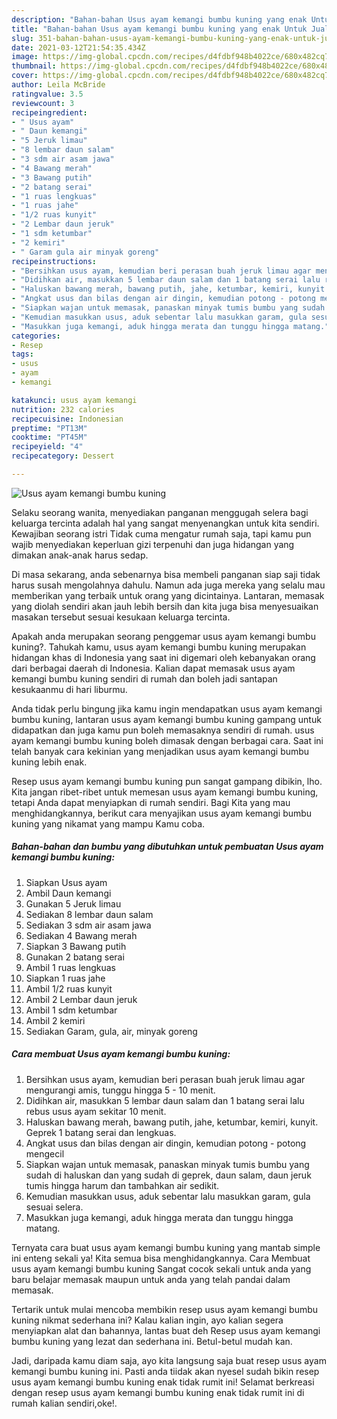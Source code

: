 ```yaml
---
description: "Bahan-bahan Usus ayam kemangi bumbu kuning yang enak Untuk Jualan"
title: "Bahan-bahan Usus ayam kemangi bumbu kuning yang enak Untuk Jualan"
slug: 351-bahan-bahan-usus-ayam-kemangi-bumbu-kuning-yang-enak-untuk-jualan
date: 2021-03-12T21:54:35.434Z
image: https://img-global.cpcdn.com/recipes/d4fdbf948b4022ce/680x482cq70/usus-ayam-kemangi-bumbu-kuning-foto-resep-utama.jpg
thumbnail: https://img-global.cpcdn.com/recipes/d4fdbf948b4022ce/680x482cq70/usus-ayam-kemangi-bumbu-kuning-foto-resep-utama.jpg
cover: https://img-global.cpcdn.com/recipes/d4fdbf948b4022ce/680x482cq70/usus-ayam-kemangi-bumbu-kuning-foto-resep-utama.jpg
author: Leila McBride
ratingvalue: 3.5
reviewcount: 3
recipeingredient:
- " Usus ayam"
- " Daun kemangi"
- "5 Jeruk limau"
- "8 lembar daun salam"
- "3 sdm air asam jawa"
- "4 Bawang merah"
- "3 Bawang putih"
- "2 batang serai"
- "1 ruas lengkuas"
- "1 ruas jahe"
- "1/2 ruas kunyit"
- "2 Lembar daun jeruk"
- "1 sdm ketumbar"
- "2 kemiri"
- " Garam gula air minyak goreng"
recipeinstructions:
- "Bersihkan usus ayam, kemudian beri perasan buah jeruk limau agar mengurangi amis, tunggu hingga 5 - 10 menit."
- "Didihkan air, masukkan 5 lembar daun salam dan 1 batang serai lalu rebus usus ayam sekitar 10 menit."
- "Haluskan bawang merah, bawang putih, jahe, ketumbar, kemiri, kunyit. Geprek 1 batang serai dan lengkuas."
- "Angkat usus dan bilas dengan air dingin, kemudian potong - potong mengecil"
- "Siapkan wajan untuk memasak, panaskan minyak tumis bumbu yang sudah di haluskan dan yang sudah di geprek, daun salam, daun jeruk tumis hingga harum dan tambahkan air sedikit."
- "Kemudian masukkan usus, aduk sebentar lalu masukkan garam, gula sesuai selera."
- "Masukkan juga kemangi, aduk hingga merata dan tunggu hingga matang."
categories:
- Resep
tags:
- usus
- ayam
- kemangi

katakunci: usus ayam kemangi 
nutrition: 232 calories
recipecuisine: Indonesian
preptime: "PT13M"
cooktime: "PT45M"
recipeyield: "4"
recipecategory: Dessert

---
```



![Usus ayam kemangi bumbu kuning](https://img-global.cpcdn.com/recipes/d4fdbf948b4022ce/680x482cq70/usus-ayam-kemangi-bumbu-kuning-foto-resep-utama.jpg)

Selaku seorang wanita, menyediakan panganan menggugah selera bagi keluarga tercinta adalah hal yang sangat menyenangkan untuk kita sendiri. Kewajiban seorang istri Tidak cuma mengatur rumah saja, tapi kamu pun wajib menyediakan keperluan gizi terpenuhi dan juga hidangan yang dimakan anak-anak harus sedap.

Di masa  sekarang, anda sebenarnya bisa membeli panganan siap saji tidak harus susah mengolahnya dahulu. Namun ada juga mereka yang selalu mau memberikan yang terbaik untuk orang yang dicintainya. Lantaran, memasak yang diolah sendiri akan jauh lebih bersih dan kita juga bisa menyesuaikan masakan tersebut sesuai kesukaan keluarga tercinta. 



Apakah anda merupakan seorang penggemar usus ayam kemangi bumbu kuning?. Tahukah kamu, usus ayam kemangi bumbu kuning merupakan hidangan khas di Indonesia yang saat ini digemari oleh kebanyakan orang dari berbagai daerah di Indonesia. Kalian dapat memasak usus ayam kemangi bumbu kuning sendiri di rumah dan boleh jadi santapan kesukaanmu di hari liburmu.

Anda tidak perlu bingung jika kamu ingin mendapatkan usus ayam kemangi bumbu kuning, lantaran usus ayam kemangi bumbu kuning gampang untuk didapatkan dan juga kamu pun boleh memasaknya sendiri di rumah. usus ayam kemangi bumbu kuning boleh dimasak dengan berbagai cara. Saat ini telah banyak cara kekinian yang menjadikan usus ayam kemangi bumbu kuning lebih enak.

Resep usus ayam kemangi bumbu kuning pun sangat gampang dibikin, lho. Kita jangan ribet-ribet untuk memesan usus ayam kemangi bumbu kuning, tetapi Anda dapat menyiapkan di rumah sendiri. Bagi Kita yang mau menghidangkannya, berikut cara menyajikan usus ayam kemangi bumbu kuning yang nikamat yang mampu Kamu coba.

<!--inarticleads1-->

##### Bahan-bahan dan bumbu yang dibutuhkan untuk pembuatan Usus ayam kemangi bumbu kuning:

1. Siapkan  Usus ayam
1. Ambil  Daun kemangi
1. Gunakan 5 Jeruk limau
1. Sediakan 8 lembar daun salam
1. Sediakan 3 sdm air asam jawa
1. Sediakan 4 Bawang merah
1. Siapkan 3 Bawang putih
1. Gunakan 2 batang serai
1. Ambil 1 ruas lengkuas
1. Siapkan 1 ruas jahe
1. Ambil 1/2 ruas kunyit
1. Ambil 2 Lembar daun jeruk
1. Ambil 1 sdm ketumbar
1. Ambil 2 kemiri
1. Sediakan  Garam, gula, air, minyak goreng




<!--inarticleads2-->

##### Cara membuat Usus ayam kemangi bumbu kuning:

1. Bersihkan usus ayam, kemudian beri perasan buah jeruk limau agar mengurangi amis, tunggu hingga 5 - 10 menit.
1. Didihkan air, masukkan 5 lembar daun salam dan 1 batang serai lalu rebus usus ayam sekitar 10 menit.
1. Haluskan bawang merah, bawang putih, jahe, ketumbar, kemiri, kunyit. Geprek 1 batang serai dan lengkuas.
1. Angkat usus dan bilas dengan air dingin, kemudian potong - potong mengecil
1. Siapkan wajan untuk memasak, panaskan minyak tumis bumbu yang sudah di haluskan dan yang sudah di geprek, daun salam, daun jeruk tumis hingga harum dan tambahkan air sedikit.
1. Kemudian masukkan usus, aduk sebentar lalu masukkan garam, gula sesuai selera.
1. Masukkan juga kemangi, aduk hingga merata dan tunggu hingga matang.




Ternyata cara buat usus ayam kemangi bumbu kuning yang mantab simple ini enteng sekali ya! Kita semua bisa menghidangkannya. Cara Membuat usus ayam kemangi bumbu kuning Sangat cocok sekali untuk anda yang baru belajar memasak maupun untuk anda yang telah pandai dalam memasak.

Tertarik untuk mulai mencoba membikin resep usus ayam kemangi bumbu kuning nikmat sederhana ini? Kalau kalian ingin, ayo kalian segera menyiapkan alat dan bahannya, lantas buat deh Resep usus ayam kemangi bumbu kuning yang lezat dan sederhana ini. Betul-betul mudah kan. 

Jadi, daripada kamu diam saja, ayo kita langsung saja buat resep usus ayam kemangi bumbu kuning ini. Pasti anda tiidak akan nyesel sudah bikin resep usus ayam kemangi bumbu kuning enak tidak rumit ini! Selamat berkreasi dengan resep usus ayam kemangi bumbu kuning enak tidak rumit ini di rumah kalian sendiri,oke!.

